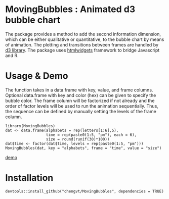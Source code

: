 # MovingBubbles : Animated d3 bubble chart
The package provides a method to add the second information dimension, which can be either qualitative or quantitative, to the bubble chart by means of animation. The plotting and transitions between frames are handled by [d3 library](https://d3js.org/). The package uses [htmlwidgets](https://www.htmlwidgets.org/) framework to bridge Javascript and R.

# Usage & Demo
The function takes in a data.frame with key, value, and frame columns. Optional data.frame with key and color (hex) can be given to specify the bubble color. The frame column will be factorized if not already and the order of factor levels will be used to run the animation sequentially. Thus, the sequence can be defined by manually setting the levels of the frame column.

    library(MovingBubbles)
    dat <- data.frame(alphabets = rep(letters[1:6],5),
                      time = rep(paste0(1:5, "pm"), each = 6),
                      size = round(runif(30)*100))
    dat$time <- factor(dat$time, levels = rep(paste0(1:5, "pm")))
    MovingBubbles(dat, key = "alphabets", frame = "time", value = "size")

[demo](https://rawgit.com/chengvt/MovingBubbles/master/demo.html)

# Installation

    devtools::install_github("chengvt/MovingBubbles", dependencies = TRUE)
